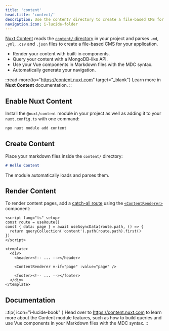 ```yaml
---
title: 'content'
head.title: 'content/'
description: Use the content/ directory to create a file-based CMS for your application.
navigation.icon: i-lucide-folder
---
```


[Nuxt Content](https://content.nuxt.com) reads the [`content/` directory](/docs/guide/directory-structure/content) in your project and parses `.md`, `.yml`, `.csv` and `.json` files to create a file-based CMS for your application.

- Render your content with built-in components.
- Query your content with a MongoDB-like API.
- Use your Vue components in Markdown files with the MDC syntax.
- Automatically generate your navigation.

::read-more{to="https://content.nuxt.com" target="_blank"}
Learn more in **Nuxt Content** documentation.
::

## Enable Nuxt Content

Install the `@nuxt/content` module in your project as well as adding it to your `nuxt.config.ts` with one command:

```bash [Terminal]
npx nuxt module add content
```

## Create Content

Place your markdown files inside the `content/` directory:

```md [content/index.md]
# Hello Content
```

The module automatically loads and parses them.

## Render Content

To render content pages, add a [catch-all route](/docs/guide/directory-structure/pages/#catch-all-route) using the [`<ContentRenderer>`](https://content.nuxt.com/docs/components/content-renderer) component:

```vue [app/pages/[...slug\\].vue]
<script lang="ts" setup>
const route = useRoute()
const { data: page } = await useAsyncData(route.path, () => {
  return queryCollection('content').path(route.path).first()
})
</script>

<template>
  <div>
    <header><!-- ... --></header>

    <ContentRenderer v-if="page" :value="page" />

    <footer><!-- ... --></footer>
  </div>
</template>
```

## Documentation

::tip{ icon="i-lucide-book" }
Head over to <https://content.nuxt.com> to learn more about the Content module features, such as how to build queries and use Vue components in your Markdown files with the MDC syntax.
::
